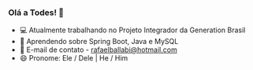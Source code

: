 ### Olá a Todes! 👋
- 💻 Atualmente trabalhando no Projeto Integrador da Generation Brasil
- 🌱 Aprendendo sobre Spring Boot, Java e MySQL
- 💬 E-mail de contato - rafaelballabi@hotmail.com
- 😄 Pronome: Ele / Dele | He / Him
